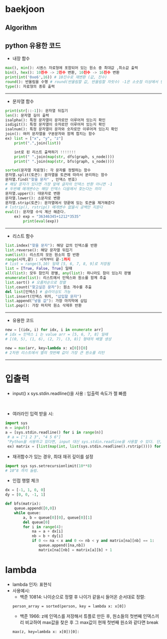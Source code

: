 # baekjoon
## Algorithm

## python 유용한 코드
- 내장 함수
```Python code
max(), min(): 시퀀스 자료형에 포함되어 있는 원소 중 최대값 ,최소값 출력
bin(), hex(): 10진수 -> 2진수 변환, 10진수 -> 16진수 변환
print(int('0xe6',16)) # 10진수로 재변환 (값, 진수)
round(): 반올림을 수행 # round(반올림할 값, 반올림할 자릿수) -1은 소숫점 이상에서 반올림
type(): 자료형의 종류 출력
```
***
- 문자열 함수
```python code
print(str[::-1]): 문자열 뒤집기
len(): 문자열 길이 출력
isalpha(): 특정 문자열이 문자로만 이루어져 있는지 확인
isdigit(): 특정 문자열이 숫자로만 이루어져 있는지 확인
isalnum(): 특정 문자열이 문자와 숫자로만 이루어져 있는지 확인
join(): 여러 문자열을 구분문자와 함께 합치는 함수
ex) list = ["x", "y", "z"]
    print(".",join(list))

    int로 된 리스트 출력하기 !!!!!!!
    print(" ".join(map(str, dfs(graph, s_node))))
    print(" ".join(map(str, bfs(graph, s_node))))

sorted(문자열 자료형): 각 문자를 정렬하는 함수
문자열.split(토큰): 문자열을 토큰에 따라서 분리하는 함수
문자열.find("찾을 문자" , 인덱스 번호) 
# 해당 문자가 있다면 가장 앞에 글자의 인덱스 반환 아니면 -1
# 두번쨰 매개변수는 해당 인덱스 다음에서 찾는다는 의미
문자열.upper(): 대문자로 변환
문자열.lower(): 소문자로 변환
문자열.strip(토큰): 문자열에서 양끝에 있는 토큰을 제거해준다 
# lstrip(), rstrip() 매개변수 없을시 공백만 지운다
eval(): 문자열 수식 계산 해준다.
    ex) exp = "36346345+1212*3535"
        print(eval(exp))
```
***
- 리스트 함수
```Python code
list.index("찾을 문자"): 해당 값의 인덱스를 반환
list.reverse(): 해당 문자열 뒤집기
sum(list): 리스트의 모든 원소의 합 반환
range(시작,끝) : 시작부터 끝-1까지
# list = range(5,10) 일때 [5, 6, 7, 8, 9]로 저장됨
list = [True, False, True] 일때
all(list): 모두 참인지 판별, any(list): 하나라도 참이 있는지 판별 
enumerate(list): 리스트에서 인덱스와 원소를 함께 추출
list.sort() # 오름차순으로 정렬
list.count("찾고싶은 문자"): 원소 개수를 추출
del list[인덱스] # 슬라이싱도 가능
list.insert(인덱스 위치, "삽입할 문자")
list.append("넣을 값"): 가장 마지막에 삽입
list.pop(): 가장 마지막 원소 삭제후 반환

```
***
- 유용한 코드
```Python code
new = [(idx, i) for idx, i in enumerate arr]
# idx = 인덱스 i 는 value arr = [5, 6, 7, 8] 일때
# [(0, 5), (1, 6), (2, 7), (3, 8)] 형태의 배열 생성

new = max(arr, key=lambda x: x[0])[0]
# 2차원 리스트에서 열의 첫번째 값이 가장 큰 원소를 리턴
```
***
# 입출력
- input() x sys.stdin.readline()을 사용 : 입출력 속도가 젤 빠름
<br>

- 여러라인 입력 받을 시:
```python code
import sys 
n = input()
a = [sys.stdin.readline() for i in range(n)]
 # a = ["1 2 3", "4 5 6"]
 "Python을 사용하고 있다면, input 대신 sys.stdin.readline을 사용할 수 있다. 단, 이때는 맨 끝의 개행문자까지 같이 입력받기 때문에 문자열을 저장하고 싶을 경우 .rstrip()을 추가로 해 주는 것이 좋다."
 ex) matrix = [list(map(int, list(sys.stdin.readline().rstrip()))) for _ in range(x)]
```

- 재귀함수가 있는 경우, 최대 재귀 깊이를 설정
```python code
import sys sys.setrecursionlimit(10**8) 
# 10^8 까지 늘림.
```

- 인접 행렬 체크
```python code
dx = [-1, 1, 0, 0]
dy = [0, 0, -1, 1]

def bfs(matrix):
    queue.append([0,0])
    while queue:
        a, b = queue[0][0], queue[0][1]
        del queue[0]
        for i in range(4):
            na = a + dx[i]
            nb = b + dy[i]
            if 0 <= na < x and 0 <= nb < y and matrix[na][nb] == 1:
               queue.append([na,nb])
               matrix[na][nb] = matrix[a][b] + 1
```

# lambda
- lambda 인자: 표현식
- 사용예시: 
    - 백준 10814: 나이순으로 정렬 후 나이가 같을시 들어온 순서대로 정렬:
    ```
    person_array = sorted(person, key = lambda x: x[0])
    ```
    - 백준 1966: z에 인덱스를 저장해서 튜플로 만든 후, 원소들의 첫번째 인덱스끼리 비교하여 max값을 찾은 후 그 max값이 현재 첫번째 원소와 같다면 break
    ```
    max(z, key=lambda x: x[0])[0]:
    ```